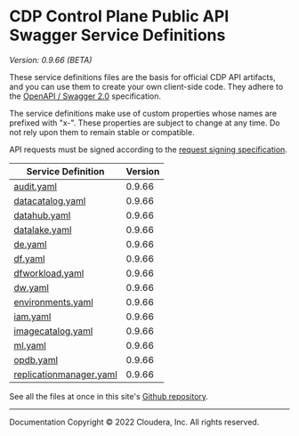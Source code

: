 # CDP Control Plane Public API Swagger Service Definitions

*Version: 0.9.66 (BETA)*

These service definitions files are the basis for official CDP API artifacts,
and you can use them to create your own client-side code. They adhere to the
[OpenAPI / Swagger 2.0](https://swagger.io/specification/v2/) specification.

The service definitions make use of custom properties whose names are prefixed
with "x-". These properties are subject to change at any time. Do not rely upon
them to remain stable or compatible.

API requests must be signed according to the
[request signing specification](request_signing.md).

| Service Definition | Version |
| --- | --- |
| [audit.yaml](./audit.yaml) | 0.9.66 |
| [datacatalog.yaml](./datacatalog.yaml) | 0.9.66 |
| [datahub.yaml](./datahub.yaml) | 0.9.66 |
| [datalake.yaml](./datalake.yaml) | 0.9.66 |
| [de.yaml](./de.yaml) | 0.9.66 |
| [df.yaml](./df.yaml) | 0.9.66 |
| [dfworkload.yaml](./dfworkload.yaml) | 0.9.66 |
| [dw.yaml](./dw.yaml) | 0.9.66 |
| [environments.yaml](./environments.yaml) | 0.9.66 |
| [iam.yaml](./iam.yaml) | 0.9.66 |
| [imagecatalog.yaml](./imagecatalog.yaml) | 0.9.66 |
| [ml.yaml](./ml.yaml) | 0.9.66 |
| [opdb.yaml](./opdb.yaml) | 0.9.66 |
| [replicationmanager.yaml](./replicationmanager.yaml) | 0.9.66 |

See all the files at once in this site's
[Github repository](https://github.com/cloudera/cdp-dev-docs/tree/master/api-docs/swagger).

----

Documentation Copyright © 2022 Cloudera, Inc. All rights reserved.

